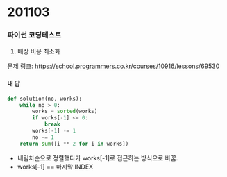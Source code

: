 # 201103
### 파이썬 코딩테스트

1. 배상 비용 최소화

문제 링크: https://school.programmers.co.kr/courses/10916/lessons/69530

#### 내 답
```python
def solution(no, works):
    while no > 0:
        works = sorted(works)
        if works[-1] <= 0: 
            break
        works[-1] -= 1
        no -= 1
    return sum([i ** 2 for i in works])
```
- 내림차순으로 정렬했다가 works[-1]로 접근하는 방식으로 바꿈.
- works[-1] == 마지막 INDEX